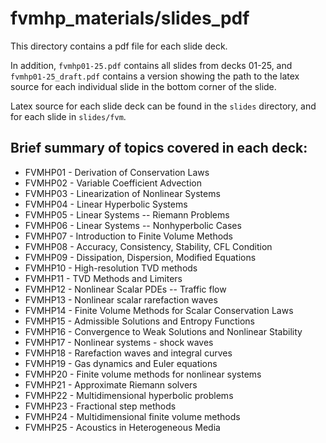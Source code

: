# fvmhp_materials/slides_pdf

This directory contains a pdf file for each slide deck.

In addition, `fvmhp01-25.pdf` contains all slides from decks 01-25, and
`fvmhp01-25_draft.pdf` contains a version showing the path to the latex
source for each individual slide in the bottom corner of the slide.

Latex source for each slide deck can be found in the `slides` directory,
and for each slide in `slides/fvm`.


## Brief summary of topics covered in each deck:

 - FVMHP01 - Derivation of Conservation Laws
 - FVMHP02 - Variable Coefficient Advection
 - FVMHP03 - Linearization of Nonlinear Systems
 - FVMHP04 - Linear Hyperbolic Systems
 - FVMHP05 - Linear Systems -- Riemann Problems
 - FVMHP06 - Linear Systems -- Nonhyperbolic Cases
 - FVMHP07 - Introduction to Finite Volume Methods
 - FVMHP08 - Accuracy, Consistency, Stability, CFL Condition
 - FVMHP09 - Dissipation, Dispersion, Modified Equations
 - FVMHP10 - High-resolution TVD methods
 - FVMHP11 - TVD Methods and Limiters
 - FVMHP12 - Nonlinear Scalar PDEs -- Traffic flow
 - FVMHP13 - Nonlinear scalar rarefaction waves
 - FVMHP14 - Finite Volume Methods for Scalar Conservation Laws
 - FVMHP15 - Admissible Solutions and Entropy Functions
 - FVMHP16 - Convergence to Weak Solutions and Nonlinear Stability
 - FVMHP17 - Nonlinear systems - shock waves
 - FVMHP18 - Rarefaction waves and integral curves
 - FVMHP19 - Gas dynamics and Euler equations
 - FVMHP20 - Finite volume methods for nonlinear systems
 - FVMHP21 - Approximate Riemann solvers
 - FVMHP22 - Multidimensional hyperbolic problems
 - FVMHP23 - Fractional step methods
 - FVMHP24 - Multidimensional finite volume methods
 - FVMHP25 - Acoustics in Heterogeneous Media
